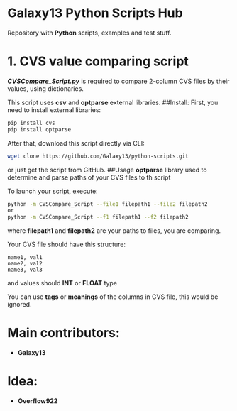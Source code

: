# Galaxy13 Python Scripts Hub

Repository with **Python** scripts, examples and test stuff.

# 1. CVS value comparing script
***CVSCompare_Script.py*** is required to compare 2-column CVS files by their values, using dictionaries.

This script uses **csv** and **optparse** external libraries.
##Install:
First, you need to install external libraries:
```bash
pip install cvs
pip install optparse
```
After that, download this script directly via CLI:
```bash
wget clone https://github.com/Galaxy13/python-scripts.git
```
or just get the script from GitHub.
##Usage
**optparse** library used to determine and parse paths of your CVS files to th script

To launch your script, execute:
```bash
python -m CVSCompare_Script --file1 filepath1 --file2 filepath2
or
python -m CVSCompare_Script --f1 filepath1 --f2 filepath2
```
where **filepath1** and **filepath2** are your paths to files, you are comparing.

Your CVS file should have this structure:
```text
name1, val1
name2, val2
name3, val3
```
and values should **INT** or **FLOAT** type

You can use **tags** or **meanings** of the columns in CVS file, this would be ignored.
# Main contributors:
- **Galaxy13**
# Idea:
- **Overflow922**
